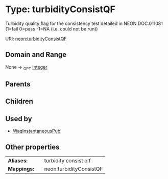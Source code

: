 
# Type: turbidityConsistQF


Turbidity quality flag for the consistency test detailed in NEON.DOC.011081 (1=fail 0=pass -1=NA (i.e. could not be run))

URI: [neon:turbidityConsistQF](https://data.neonscience.org/turbidityConsistQF)


## Domain and Range

None ->  <sub>OPT</sub> [Integer](types/Integer.md)

## Parents


## Children


## Used by

 * [WaqInstantaneousPub](WaqInstantaneousPub.md)

## Other properties

|  |  |  |
| --- | --- | --- |
| **Aliases:** | | turbidity consist q f |
| **Mappings:** | | neon:turbidityConsistQF |


